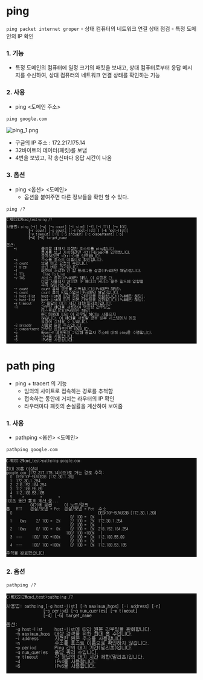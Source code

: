 # ping
`ping packet internet groper`
    - 상태 컴퓨터의 네트워크 연결 상태 점검
    - 특정 도메인의 IP 확인

### 1. 기능
- 특정 도메인의 컴퓨터에 일정 크기의 패킷을 보내고, 상대 컴퓨터로부터 응답 메시지를 수신하여, 상대 컴퓨터의 네트워크 연결 상태를 확인하는 기능


### 2. 사용
- ping <도메인 주소>

```python
ping google.com
```
![ping_1.png](.images/ping_1.png)

- 구글의 IP 주소 : 172.217.175.14
- 32바이트의 데이터(패킷)를 보냄
- 4번을 보냈고, 각 송신마다 응답 시간이 나옴


### 3. 옵션
- ping <옵션> <도메인>
    - 옵션을 붙여주면 다른 정보들을 확인 할 수 있다.

```python
ping /?
```
![ping_2.png](./images/ping_2.png)

# path ping
- ping + tracert 의 기능
    - 임의의 사이트로 접속하는 경로를 추척함
    - 접속하는 동안에 거치는 라우터의 IP 확인
    - 라우터마다 패킷의 손실률을 계산하여 보여줌

### 1. 사용
- pathping <옵션> <도메인>


```python
pathping google.com
```
![ping_3.png](./images/ping_3.png)

### 2. 옵션

```python
pathping /?
```
![ping_4.png](./images/ping_4.png)




